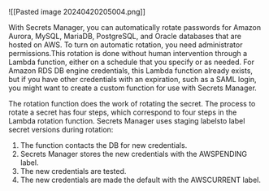 ![[Pasted image 20240420205004.png]]

With Secrets Manager, you can automatically rotate passwords for Amazon Aurora, MySQL, MariaDB, PostgreSQL, and Oracle databases that are hosted on AWS. To turn on automatic rotation, you need administrator permissions.This rotation is done without human intervention through a Lambda function, either on a schedule that you specify or as needed. For Amazon RDS DB engine credentials, this Lambda function already exists, but if you have other credentials with an expiration, such as a SAML login, you might want to create a custom function for use with Secrets Manager.

The rotation function does the work of rotating the secret. The process to rotate a secret has four steps, which correspond to four steps in the Lambda rotation function. Secrets Manager uses staging labelsto label secret versions during rotation:
1. The function contacts the DB for new credentials.
2. Secrets Manager stores the new credentials with the AWSPENDING label.
3. The new credentials are tested.
4. The new credentials are made the default with the AWSCURRENT label.
